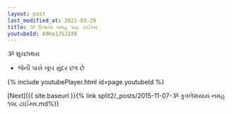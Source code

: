 ```yaml
---
layout: post
last_modified_at: 2021-03-29
title: ૐ ઉગાયા નમહ ૧૦૮ ટાઈમ્સ
youtubeId: A9Ha1J5J2X8
---
```

 
 
 ૐ શુચ્છાથરા   
 
 -  જેની પાસે ખૂબ સુંદર છત્ર છે 
 
  
 
  
 
 
 
 
 
 


{% include youtubePlayer.html id=page.youtubeId %}
 
[Next]({{ site.baseurl }}{% link  split2/_posts/2015-11-07-ૐ કુવલેશયાય નમહ ૧૦૮ ટાઈમ્સ.md%})
 
